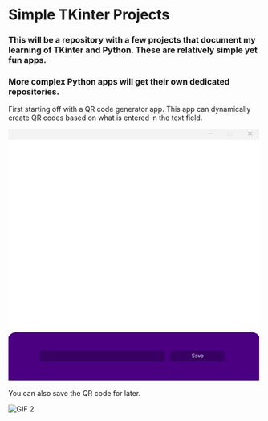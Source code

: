 # Simple TKinter Projects
### This will be a repository with a few projects that document my learning of TKinter and Python. These are relatively simple yet fun apps.
### More complex Python apps will get their own dedicated repositories.

First starting off with a QR code generator app.
This app can dynamically create QR codes based on what is entered in the text field.

<img src="QrCodeApp/Images/QRCodeDemo.gif" alt="GIF 1" width="500" height="500">

You can also save the QR code for later.

<img src="QrCodeApp/Images/QRCodeSavingDemo.gif" alt="GIF 2" width="700" height="600">

